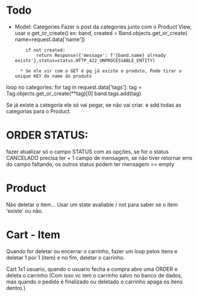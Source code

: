 # Todo

- Model: Categories
  Fazer o post da categories junto com o Product View, usar o get_or_create()
  ex:
  band, created = Band.objects.get_or_create(
  name=request.data['name'])

          if not created:
              return Response({'message': f'{band.name} already exists'},status=status.HTTP_422_UNPROCESSABLE_ENTITY)

        * Se ele vir com o GET é pq já existe o produto, Pode tirar o unique KEY do name do produto

loop no categories:
for tag in request.data['tags']:
tag = Tag.objects.get_or_create(\*\*tag)[0]
band.tags.add(tag)

Se já existe a categoria ele só vai pegar, se não vai criar. e add todas as categorias para o Product.

# ORDER STATUS:

fazer atualizar só o campo STATUS com as opções, se for o status CANCELADO precisa ter + 1 campo de mensagem, se não tiver retornar erro do campo faltando, os outros status podem ter mensagem == empty

# Product

Não deletar o item... Usar um state avaliable / not para saber se o item 'existe' ou não.

# Cart - Item

Quando for deletar ou encerrar o carrinho, fazer um loop pelos itens e deletar 1 por 1 (item) e no fim, deletar o carrinho.

Cart 1x1 usuario, quando o usuario fecha a compra abre uma ORDER e deleta o carrinho (Com isso vc
tem o carrinho salvo no banco de dados, mas quando o pedido é finalizado ou deletado o carrinho apaga os itens dentro.)
